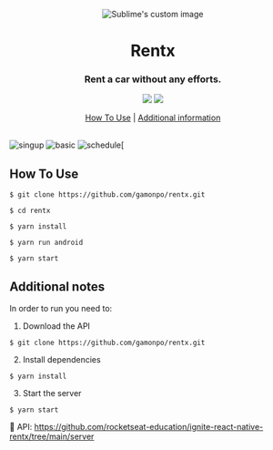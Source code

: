 
<p align="center">
  <img src="https://user-images.githubusercontent.com/34238796/152805971-f790618e-b9fe-4331-8336-14805937dfcb.png" alt="Sublime's custom image"/>
</p>

<h1 align="center">Rentx</h1>

<h3 align="center">Rent a car without any efforts.</h3>

<p align="center">
  <img src="https://img.shields.io/github/last-commit/gamonpo/rentx" type="video/mp4"/>
  <img src="https://img.shields.io/github/repo-size/gamonpo/rentx"/>
</p>

<div align="center">
  <a href="#how-to-use">How To Use</a>
  |
  <a href="#additional-notes">Additional information</a>
</div>
<br>

![singup](https://user-images.githubusercontent.com/34238796/152820233-3656da0d-d5c1-4635-be58-465f6f826d8a.gif)
![basic](https://user-images.githubusercontent.com/34238796/152820871-abcc6bf8-df19-4b86-b778-08215cc86f46.gif)
![schedule](https://user-images.githubusercontent.com/34238796/152821496-87ebdb57-b3d5-4ab8-aeb9-96cbd1484f23.gif)[

## How To Use

```
$ git clone https://github.com/gamonpo/rentx.git

$ cd rentx

$ yarn install

$ yarn run android

$ yarn start
```
## Additional notes

In order to run you need to:
1. Download the API
```
$ git clone https://github.com/gamonpo/rentx.git
```
2. Install dependencies
```
$ yarn install
```  
3. Start the server
```
$ yarn start
```

:link: API: https://github.com/rocketseat-education/ignite-react-native-rentx/tree/main/server  


